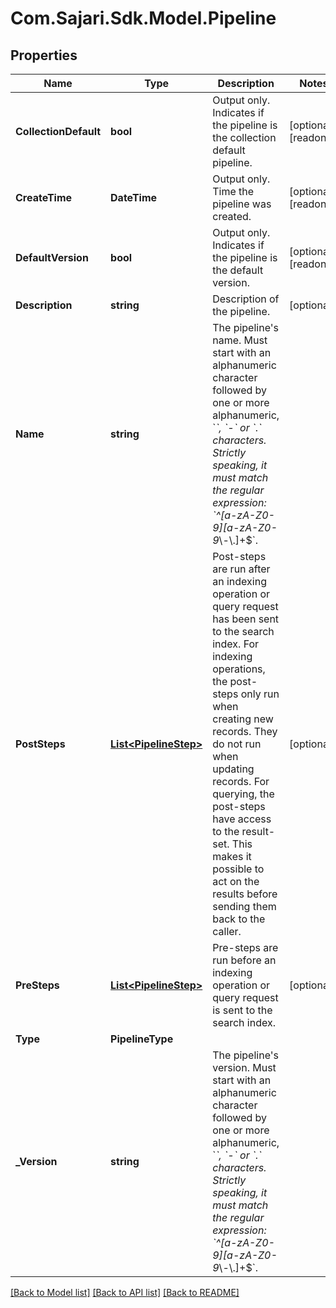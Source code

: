 # Com.Sajari.Sdk.Model.Pipeline

## Properties

Name | Type | Description | Notes
------------ | ------------- | ------------- | -------------
**CollectionDefault** | **bool** | Output only. Indicates if the pipeline is the collection default pipeline. | [optional] [readonly] 
**CreateTime** | **DateTime** | Output only. Time the pipeline was created. | [optional] [readonly] 
**DefaultVersion** | **bool** | Output only. Indicates if the pipeline is the default version. | [optional] [readonly] 
**Description** | **string** | Description of the pipeline. | [optional] 
**Name** | **string** | The pipeline&#39;s name.  Must start with an alphanumeric character followed by one or more alphanumeric, &#x60;_&#x60;, &#x60;-&#x60; or &#x60;.&#x60; characters. Strictly speaking, it must match the regular expression: &#x60;^[a-zA-Z0-9][a-zA-Z0-9_\\-\\.]+$&#x60;. | 
**PostSteps** | [**List&lt;PipelineStep&gt;**](PipelineStep.md) | Post-steps are run after an indexing operation or query request has been sent to the search index.  For indexing operations, the post-steps only run when creating new records. They do not run when updating records.  For querying, the post-steps have access to the result-set. This makes it possible to act on the results before sending them back to the caller. | [optional] 
**PreSteps** | [**List&lt;PipelineStep&gt;**](PipelineStep.md) | Pre-steps are run before an indexing operation or query request is sent to the search index. | [optional] 
**Type** | **PipelineType** |  | 
**_Version** | **string** | The pipeline&#39;s version.  Must start with an alphanumeric character followed by one or more alphanumeric, &#x60;_&#x60;, &#x60;-&#x60; or &#x60;.&#x60; characters. Strictly speaking, it must match the regular expression: &#x60;^[a-zA-Z0-9][a-zA-Z0-9_\\-\\.]+$&#x60;. | 

[[Back to Model list]](../README.md#documentation-for-models) [[Back to API list]](../README.md#documentation-for-api-endpoints) [[Back to README]](../README.md)

